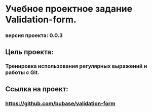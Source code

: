 # Учебное проектное задание Validation-form.

### версия проекта: 0.0.3

## Цель проекта: 
### Тренировка использования регулярных выражений и работы с Git.

## Ссылка на проект: 
### https://github.com/bubase/validation-form